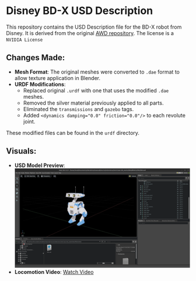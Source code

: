 # Disney BD-X USD Description

This repository contains the USD Description file for the BD-X robot from Disney. It is derived from the original [AWD repository](https://github.com/rimim/AWD/blob/main/awd/data/assets/go_bdx/go_bdx.urdf). The license is a `NVIDIA License`

## Changes Made:
- **Mesh Format**: The original meshes were converted to `.dae` format to allow texture application in Blender.
- **URDF Modifications**: 
  - Replaced original `.urdf` with one that uses the modified `.dae` meshes.
  - Removed the silver material previously applied to all parts.
  - Eliminated the `transmissions` and `gazebo` tags.
  - Added `<dynamics damping="0.0" friction="0.0"/>` to each revolute joint.

These modified files can be found in the `urdf` directory.

## Visuals:
- **USD Model Preview**: ![Image](bdx.png)
- **Locomotion Video**: [Watch Video](rl-video-step-22000.mp4)
